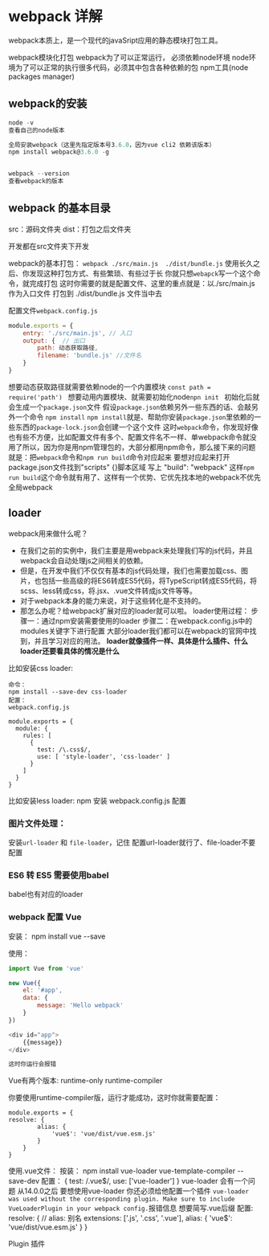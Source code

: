 # webpack 详解

webpack本质上，是一个现代的javaSript应用的静态模块打包工具。


webpack模块化打包
webpack为了可以正常运行，
必须依赖node环境
node环境为了可以正常的执行很多代码，必须其中包含各种依赖的包
npm工具(node packages manager)

## webpack的安装
```js
node -v 
查看自己的node版本

全局安装webpack（这里先指定版本号3.6.0，因为vue cli2 依赖该版本）
npm install webpack@3.6.0 -g


webpack --version
查看webpack的版本
```

## webpack 的基本目录
src：源码文件夹
dist：打包之后文件夹


开发都在src文件夹下开发

webpack的基本打包：
```webpack ./src/main.js  ./dist/bundle.js```
使用长久之后、你发现这种打包方式、有些繁琐、有些过于长
你就只想```webapck```写一个这个命令，就完成打包
这时你需要的就是配置文件、这里的重点就是：以./src/main.js 作为入口文件  打包到  ./dist/bundle.js 文件当中去

配置文件```webpack.config.js```
```js
module.exports = {
    entry: './src/main.js', // 入口
    output: {  // 出口
        path: 动态获取路径,
        filename: 'bundle.js' //文件名
    }
}
```
想要动态获取路径就需要依赖node的一个内置模块
```const path = require('path') ```
想要动用内置模块、就需要初始化node```npn init ```
初始化后就会生成一个```package.json```文件
假设```package.json```依赖另外一些东西的话、会敲另外一个命令 ```npm install```
```npm install```就是、帮助你安装```package.json```里依赖的一些东西的```package-lock.json```会创建一个这个文件
这时```webpack```命令，你发现好像也有些不方便，比如配置文件有多个、配置文件名不一样、单webpack命令就没用了所以，因为你是用npm管理包的，大部分都用npm命令，那么接下来的问题就是：把```webpack```命令和```npm run build```命令对应起来
要想对应起来打开package.json文件找到"scripts" {}脚本区域 写上 "build": "webpack" 这样```npm run build```这个命令就有用了、这样有一个优势、它优先找本地的webpack不优先全局webpack


## loader

webpack用来做什么呢？
- 在我们之前的实例中，我们主要是用webpack来处理我们写的js代码，并且webpack会自动处理js之间相关的依赖。
- 但是，在开发中我们不仅仅有基本的js代码处理，我们也需要加载css、图片，也包括一些高级的将ES6转成ES5代码，将TypeScript转成ES5代码，将scss、less转成css，将.jsx、.vue文件转成js文件等等。
- 对于webpack本身的能力来说，对于这些转化是不支持的。
- 那怎么办呢？给webpack扩展对应的loader就可以啦。
loader使用过程：
步骤一：通过npm安装需要使用的loader
步骤二：在webpack.config.js中的modules关键字下进行配置
大部分loader我们都可以在webpack的官网中找到，并且学习对应的用法。
**loader就像插件一样、具体是什么插件、什么loader还要看具体的情况是什么**

比如安装css loader:
```
命令：
npm install --save-dev css-loader  
配置：
webpack.config.js

module.exports = {
  module: {
    rules: [
      {
        test: /\.css$/,
        use: [ 'style-loader', 'css-loader' ]
      }
    ]
  }
}
```

比如安装less loader:
npm 安装
webpack.config.js 配置


### 图片文件处理：
安装```url-loader``` 和 ```file-loader```，记住 配置url-loader就行了、file-loader不要配置



### ES6 转 ES5  需要使用babel
babel也有对应的loader




### webpack 配置 Vue
安装：
npm install vue --save

使用：
```js
import Vue from 'vue'

new Vue({
    el: '#app',
    data: {
        message: 'Hello webpack'
    }
})

<div id="app">
    {{message}}
</div>

这时你运行会报错
```

Vue有两个版本:
runtime-only
runtime-compiler

你要使用runtime-compiler版，运行才能成功，这时你就需要配置：
```
module.exports = {
resolve: {
        alias: {
            'vue$': 'vue/dist/vue.esm.js'
        }
    }
}
```


使用.vue文件：
按装：
npm install vue-loader vue-template-compiler --save-dev
配置：
{
    test: /\.vue$/,
    use: ['vue-loader']
}
vue-loader 会有一个问题  从14.0.0之后 要想使用vue-loader 你还必须给他配置一个插件
```vue-loader was used without the corresponding plugin. Make sure to include VueLoaderPlugin in your webpack config.```报错信息
想要简写.vue后缀  配置:
resolve: {
  // alias: 别名
  extensions: ['.js', '.css', '.vue'],
  alias: {
      'vue$': 'vue/dist/vue.esm.js'
  }
}

Plugin 插件